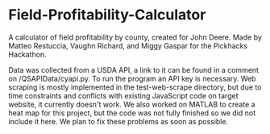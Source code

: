 # Field-Profitability-Calculator
A calculator of field profitability by county, created for John Deere. Made by Matteo Restuccia, Vaughn Richard, and Miggy Gaspar for the Pickhacks Hackathon. 

Data was collected from a USDA API, a link to it can be found in a comment on /QSAPIData/cyapi.py. To run the program an API key is necessary. Web scraping is mostly implemented in the test-web-scrape directory, but due to time constraints and conflicts with existing JavaScript code on target website, it currently doesn't work. We also worked on MATLAB to create a heat map for this project, but the code was not fully finished so we did not include it here. We plan to fix these problems as soon as possible. 

